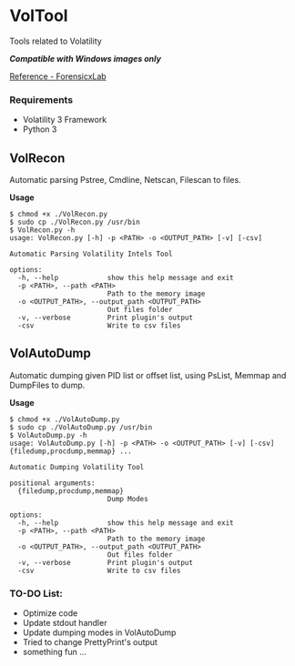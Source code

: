 # VolTool
Tools related to Volatility

***Compatible with Windows images only***

[Reference - ForensicxLab](https://forensicxlab.github.io/)

### Requirements

- Volatility 3 Framework
- Python 3

## VolRecon

Automatic parsing Pstree, Cmdline, Netscan, Filescan to files.

**Usage**

```
$ chmod +x ./VolRecon.py
$ sudo cp ./VolRecon.py /usr/bin
$ VolRecon.py -h                         
usage: VolRecon.py [-h] -p <PATH> -o <OUTPUT_PATH> [-v] [-csv]

Automatic Parsing Volatility Intels Tool

options:
  -h, --help            show this help message and exit
  -p <PATH>, --path <PATH>
                        Path to the memory image
  -o <OUTPUT_PATH>, --output_path <OUTPUT_PATH>
                        Out files folder
  -v, --verbose         Print plugin's output
  -csv                  Write to csv files

```

## VolAutoDump

Automatic dumping given PID list or offset list, using PsList, Memmap and DumpFiles to dump.

**Usage**

```
$ chmod +x ./VolAutoDump.py
$ sudo cp ./VolAutoDump.py /usr/bin
$ VolAutoDump.py -h
usage: VolAutoDump.py [-h] -p <PATH> -o <OUTPUT_PATH> [-v] [-csv] {filedump,procdump,memmap} ...

Automatic Dumping Volatility Tool

positional arguments:
  {filedump,procdump,memmap}
                        Dump Modes

options:
  -h, --help            show this help message and exit
  -p <PATH>, --path <PATH>
                        Path to the memory image
  -o <OUTPUT_PATH>, --output_path <OUTPUT_PATH>
                        Out files folder
  -v, --verbose         Print plugin's output
  -csv                  Write to csv files
```



### TO-DO List:
- Optimize code
- Update stdout handler
- Update dumping modes in VolAutoDump
- Tried to change PrettyPrint's output
- something fun ...